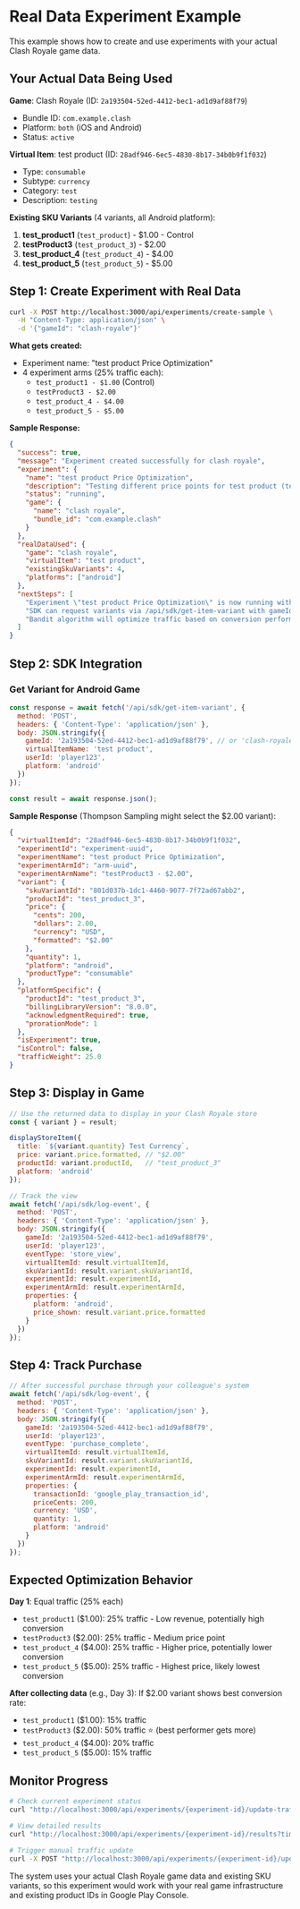 # Real Data Experiment Example

This example shows how to create and use experiments with your actual Clash Royale game data.

## Your Actual Data Being Used

**Game**: Clash Royale (ID: `2a193504-52ed-4412-bec1-ad1d9af88f79`)
- Bundle ID: `com.example.clash`
- Platform: `both` (iOS and Android)
- Status: `active`

**Virtual Item**: test product (ID: `28adf946-6ec5-4830-8b17-34b0b9f1f032`)
- Type: `consumable`
- Subtype: `currency`
- Category: `test`
- Description: `testing`

**Existing SKU Variants** (4 variants, all Android platform):
1. **test_product1** (`test_product`) - $1.00 - Control
2. **testProduct3** (`test_product_3`) - $2.00 
3. **test_product_4** (`test_product_4`) - $4.00
4. **test_product_5** (`test_product_5`) - $5.00

## Step 1: Create Experiment with Real Data

```bash
curl -X POST http://localhost:3000/api/experiments/create-sample \
  -H "Content-Type: application/json" \
  -d '{"gameId": "clash-royale"}'
```

**What gets created:**
- Experiment name: "test product Price Optimization"
- 4 experiment arms (25% traffic each):
  - `test_product1 - $1.00` (Control)
  - `testProduct3 - $2.00`
  - `test_product_4 - $4.00`
  - `test_product_5 - $5.00`

**Sample Response:**
```json
{
  "success": true,
  "message": "Experiment created successfully for clash royale",
  "experiment": {
    "name": "test product Price Optimization",
    "description": "Testing different price points for test product (testing) to maximize conversion rate",
    "status": "running",
    "game": {
      "name": "clash royale",
      "bundle_id": "com.example.clash"
    }
  },
  "realDataUsed": {
    "game": "clash royale",
    "virtualItem": "test product",
    "existingSkuVariants": 4,
    "platforms": ["android"]
  },
  "nextSteps": [
    "Experiment \"test product Price Optimization\" is now running with equal traffic allocation (25.0% each)",
    "SDK can request variants via /api/sdk/get-item-variant with gameId, virtualItemName, and platform",
    "Bandit algorithm will optimize traffic based on conversion performance"
  ]
}
```

## Step 2: SDK Integration

### Get Variant for Android Game
```javascript
const response = await fetch('/api/sdk/get-item-variant', {
  method: 'POST',
  headers: { 'Content-Type': 'application/json' },
  body: JSON.stringify({
    gameId: '2a193504-52ed-4412-bec1-ad1d9af88f79', // or 'clash-royale'
    virtualItemName: 'test product',
    userId: 'player123',
    platform: 'android'
  })
});

const result = await response.json();
```

**Sample Response** (Thompson Sampling might select the $2.00 variant):
```json
{
  "virtualItemId": "28adf946-6ec5-4830-8b17-34b0b9f1f032",
  "experimentId": "experiment-uuid",
  "experimentName": "test product Price Optimization", 
  "experimentArmId": "arm-uuid",
  "experimentArmName": "testProduct3 - $2.00",
  "variant": {
    "skuVariantId": "801d037b-1dc1-4460-9077-7f72ad67abb2",
    "productId": "test_product_3",
    "price": {
      "cents": 200,
      "dollars": 2.00,
      "currency": "USD",
      "formatted": "$2.00"
    },
    "quantity": 1,
    "platform": "android",
    "productType": "consumable"
  },
  "platformSpecific": {
    "productId": "test_product_3",
    "billingLibraryVersion": "8.0.0",
    "acknowledgmentRequired": true,
    "prorationMode": 1
  },
  "isExperiment": true,
  "isControl": false,
  "trafficWeight": 25.0
}
```

## Step 3: Display in Game

```javascript
// Use the returned data to display in your Clash Royale store
const { variant } = result;

displayStoreItem({
  title: `${variant.quantity} Test Currency`,
  price: variant.price.formatted, // "$2.00"
  productId: variant.productId,   // "test_product_3"
  platform: 'android'
});

// Track the view
await fetch('/api/sdk/log-event', {
  method: 'POST',
  headers: { 'Content-Type': 'application/json' },
  body: JSON.stringify({
    gameId: '2a193504-52ed-4412-bec1-ad1d9af88f79',
    userId: 'player123',
    eventType: 'store_view',
    virtualItemId: result.virtualItemId,
    skuVariantId: result.variant.skuVariantId,
    experimentId: result.experimentId,
    experimentArmId: result.experimentArmId,
    properties: {
      platform: 'android',
      price_shown: result.variant.price.formatted
    }
  })
});
```

## Step 4: Track Purchase

```javascript
// After successful purchase through your colleague's system
await fetch('/api/sdk/log-event', {
  method: 'POST',
  headers: { 'Content-Type': 'application/json' },
  body: JSON.stringify({
    gameId: '2a193504-52ed-4412-bec1-ad1d9af88f79',
    userId: 'player123',
    eventType: 'purchase_complete',
    virtualItemId: result.virtualItemId,
    skuVariantId: result.variant.skuVariantId,
    experimentId: result.experimentId,
    experimentArmId: result.experimentArmId,
    properties: {
      transactionId: 'google_play_transaction_id',
      priceCents: 200,
      currency: 'USD',
      quantity: 1,
      platform: 'android'
    }
  })
});
```

## Expected Optimization Behavior

**Day 1**: Equal traffic (25% each)
- `test_product1` ($1.00): 25% traffic - Low revenue, potentially high conversion
- `testProduct3` ($2.00): 25% traffic - Medium price point
- `test_product_4` ($4.00): 25% traffic - Higher price, potentially lower conversion  
- `test_product_5` ($5.00): 25% traffic - Highest price, likely lowest conversion

**After collecting data** (e.g., Day 3):
If $2.00 variant shows best conversion rate:
- `test_product1` ($1.00): 15% traffic
- `testProduct3` ($2.00): 50% traffic ⭐ (best performer gets more)
- `test_product_4` ($4.00): 20% traffic
- `test_product_5` ($5.00): 15% traffic

## Monitor Progress

```bash
# Check current experiment status
curl "http://localhost:3000/api/experiments/{experiment-id}/update-traffic"

# View detailed results
curl "http://localhost:3000/api/experiments/{experiment-id}/results?timeframe=7d"

# Trigger manual traffic update
curl -X POST "http://localhost:3000/api/experiments/{experiment-id}/update-traffic"
```

The system uses your actual Clash Royale game data and existing SKU variants, so this experiment would work with your real game infrastructure and existing product IDs in Google Play Console.
